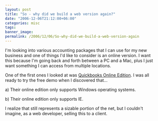 ```yaml
---
layout: post
title: "So - why did we build a web version again?"
date: "2006-12-06T21:12:00+06:00"
categories: misc 
tags: 
banner_image: 
permalink: /2006/12/06/So-why-did-we-build-a-web-version-again
---
```


I'm looking into various accounting packages that I can use for my new business and one of things I'd like to consider is an online version. I want this because I'm going back and forth between a PC and a Mac, plus I just want something I can access from multiple locations.

One of the first ones I looked at was <a href="http://oe.quickbooks.com/">Quickbooks Online Edition</a>. I was all ready to try the free demo when I discovered that...

a) Their online edition only supports Windows operating systems.

b) Their online edition only supports IE.

I realize that still represents a sizable portion of the net, but I couldn't imagine, as a web developer, selling this to a client.